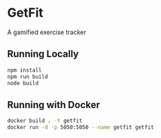 # GetFit
A gamified exercise tracker

## Running Locally
```bash
npm install
npm run build
node build
```

## Running with Docker
```bash
docker build . -t getfit
docker run -d -p 5050:5050 --name getfit getfit
```